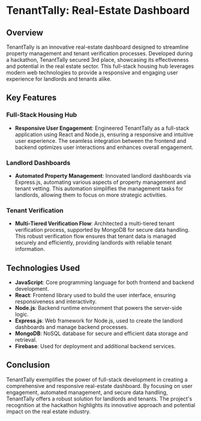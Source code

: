 # TenantTally: Real-Estate Dashboard

## Overview

TenantTally is an innovative real-estate dashboard designed to streamline property management and tenant verification processes. Developed during a hackathon, TenantTally secured 3rd place, showcasing its effectiveness and potential in the real estate sector. This full-stack housing hub leverages modern web technologies to provide a responsive and engaging user experience for landlords and tenants alike.

## Key Features

### Full-Stack Housing Hub

- **Responsive User Engagement**: Engineered TenantTally as a full-stack application using React and Node.js, ensuring a responsive and intuitive user experience. The seamless integration between the frontend and backend optimizes user interactions and enhances overall engagement.

### Landlord Dashboards

- **Automated Property Management**: Innovated landlord dashboards via Express.js, automating various aspects of property management and tenant vetting. This automation simplifies the management tasks for landlords, allowing them to focus on more strategic activities.

### Tenant Verification

- **Multi-Tiered Verification Flow**: Architected a multi-tiered tenant verification process, supported by MongoDB for secure data handling. This robust verification flow ensures that tenant data is managed securely and efficiently, providing landlords with reliable tenant information.

## Technologies Used

- **JavaScript**: Core programming language for both frontend and backend development.
- **React**: Frontend library used to build the user interface, ensuring responsiveness and interactivity.
- **Node.js**: Backend runtime environment that powers the server-side logic.
- **Express.js**: Web framework for Node.js, used to create the landlord dashboards and manage backend processes.
- **MongoDB**: NoSQL database for secure and efficient data storage and retrieval.
- **Firebase**: Used for deployment and additional backend services.

## Conclusion

TenantTally exemplifies the power of full-stack development in creating a comprehensive and responsive real-estate dashboard. By focusing on user engagement, automated management, and secure data handling, TenantTally offers a robust solution for landlords and tenants. The project's recognition at the hackathon highlights its innovative approach and potential impact on the real estate industry.
